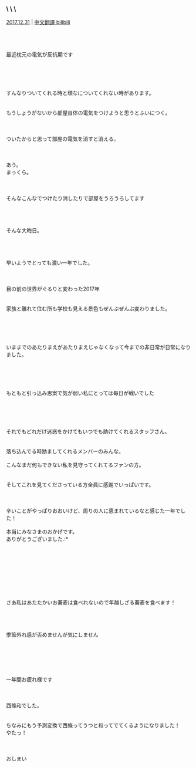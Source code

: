### \ \ \  
[2017.12.31](http://blog.nanabunnonijyuuni.com/s/n227/diary/detail/122?ima=5613&cd=blog) | [中文翻譯 bilibili](https://www.bilibili.com/read/cv4911751)  
<br><br><br><br>
最近枕元の電気が反抗期です  
<br><br><br><br><br>
すんなりついてくれる時と頑なについてくれない時があります。  
<br><br>
もうしょうがないから部屋自体の電気をつけようと思うとふいにつく。  
<br><br><br>
ついたからと思って部屋の電気を消すと消える。  
<br><br><br>
あう。  
まっくら。  
<br><br><br>
そんなこんなでつけたり消したりで部屋をうろうろしてます  
<br><br><br><br>
そんな大晦日。  
<br><br><br><br>
早いようでとっても濃い一年でした。  
<br><br><br>
目の前の世界がぐるりと変わった2017年  
<br><br>
家族と離れて住む所も学校も見える景色もぜんぶぜんぶ変わりました。  
<br><br><br><br><br>
いままでのあたりまえがあたりまえじゃなくなって今までの非日常が日常になりました。  
<br><br><br><br><br>
もともと引っ込み思案で気が弱い私にとっては毎日が戦いでした  
<br><br><br><br><br>
それでもどれだけ迷惑をかけてもいつでも助けてくれるスタッフさん。  
<br><br>
落ち込んでる時励ましてくれるメンバーのみんな。  
<br>
こんなまだ何もできない私を見守ってくれてるファンの方。  
<br><br>
そしてこれを見てくださっている方全員に感謝でいっぱいです。  
<br><br><br>
辛いことがやっぱりおおいけど、周りの人に恵まれているなと感じた一年でした！  
<br>
本当にみなさまのおかげです。  
ありがとうございました.:*  
<br><br><br><br><br><br><br><br><br>
さあ私はあたたかいお蕎麦は食べれないので年越しざる蕎麦を食べます！  
<br><br><br><br>
季節外れ感が否めませんが気にしません  
<br><br><br><br><br><br>
一年間お疲れ様です  
<br><br><br>
西條和でした。  
<br><br>
ちなみにもう予測変換で西條ってうつと和ってでてくるようになりました！  
やたっ！  
<br><br><br>
おしまい  
